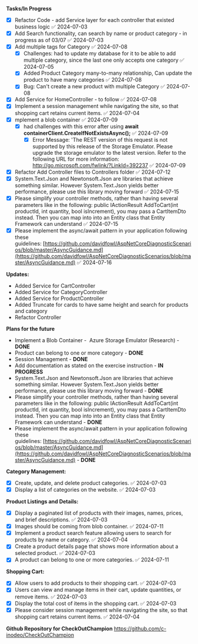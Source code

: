 **Tasks/In Progress**
 - [x] Refactor Code - add Service layer for each controller that existed business logic ✅ 2024-07-03
 - [x] Add Search functionality, can search by name or product category - in progress as of 03/07 ✅ 2024-07-03
 - [x] Add multiple tags for Category ✅ 2024-07-08
	 - [x] Challenges: had to update my database for it to be able to add multiple category, since the last one only accepts one category ✅ 2024-07-05
	 - [x] Added Product Category many-to-many relationship, Can update the product to have many categories ✅ 2024-07-08
	 - [x] Bug: Can't create a new product with multiple Category ✅ 2024-07-08
 - [x] Add Service for HomeController - to follow ✅ 2024-07-08
 - [x] Implement a session management while navigating the site, so that shopping cart retains current items. ✅ 2024-07-04
 - [x] mplement a blob container ✅ 2024-07-09
	 - [x] had challenges with this error after using **await containerClient.CreateIfNotExistsAsync();** ✅ 2024-07-09
		 - [x] Error Message: 'The REST version of this request is not supported by this release of the Storage Emulator. Please upgrade the storage emulator to the latest version. Refer to the following URL for more information: http://go.microsoft.com/fwlink/?LinkId=392237 ✅ 2024-07-09
 - [x] Refactor Add Controller files to Controllers folder ✅ 2024-07-12
 - [x] System.Text.Json and Newtonsoft.Json are libraries that achieve something similar. However System.Text.Json yields better performance, please use this library moving forward ✅ 2024-07-15
 - [x] Please simplify your controller methods, rather than having several parameters like in the following: public IActionResult AddToCart(int productId, int quantity, bool isIncrement), you may pass a CartItemDto instead. Then you can map into into an Entity class that Entity Framework can understand ✅ 2024-07-15
 - [x] Please implement the async/await pattern in your application following these guidelines: [https://github.com/davidfowl/AspNetCoreDiagnosticScenarios/blob/master/AsyncGuidance.md](https://github.com/davidfowl/AspNetCoreDiagnosticScenarios/blob/master/AsyncGuidance.md) ✅ 2024-07-16

**Updates:** 
- Added Service for CartController 
- Added Service for CategoryController
- Added Service for ProductController
- Added Truncate for cards to have same height and search for products and category
- Refactor Controller

**Plans for the future**
- Implement a Blob Container -  Azure Storage Emulator (Research) - **DONE**
- Product can belong to one or more category - **DONE**
- Session Management - **DONE**
- Add documentation as stated on the exercise instruction - **IN PROGRESS**
- System.Text.Json and Newtonsoft.Json are libraries that achieve something similar. However System.Text.Json yields better performance, please use this library moving forward - **DONE**
- Please simplify your controller methods, rather than having several parameters like in the following: public IActionResult AddToCart(int productId, int quantity, bool isIncrement), you may pass a CartItemDto instead. Then you can map into into an Entity class that Entity Framework can understand - **DONE**
- Please implement the async/await pattern in your application following these guidelines: [https://github.com/davidfowl/AspNetCoreDiagnosticScenarios/blob/master/AsyncGuidance.md](https://github.com/davidfowl/AspNetCoreDiagnosticScenarios/blob/master/AsyncGuidance.md) - **DONE**

**Category Management:**
- [x] Create, update, and delete product categories. ✅ 2024-07-03
- [x] Display a list of categories on the website. ✅ 2024-07-03

**Product Listings and Details:**
 - [x] Display a paginated list of products with their images, names, prices, and brief descriptions. ✅ 2024-07-03
 - [x] Images should be coming from blob container. ✅ 2024-07-11
 - [x] Implement a product search feature allowing users to search for products by name or category. ✅ 2024-07-04
 - [x] Create a product details page that shows more information about a selected product. ✅ 2024-07-03
 - [x] A product can belong to one or more categories. ✅ 2024-07-11

**Shopping Cart:**
 - [x] Allow users to add products to their shopping cart. ✅ 2024-07-03
 - [x] Users can view and manage items in their cart, update quantities, or remove items. ✅ 2024-07-03
 - [x] Display the total cost of items in the shopping cart. ✅ 2024-07-03
 - [x] Please consider session management while navigating the site, so that shopping cart retains current items. ✅ 2024-07-04

**Github Repository for CheckOutChampion** 
https://github.com/c-inodeo/CheckOutChampion
